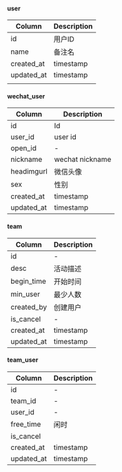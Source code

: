 #### user

| Column     | Description |
| ---------- | ----------- |
| id         | 用户ID      |
| name       | 备注名      |
| created_at | timestamp   |
| updated_at | timestamp   |
|            |             |

#### wechat_user

| Column     | Description     |
| ---------- | --------------- |
| id         | Id              |
| user_id    | user id         |
| open_id    | -               |
| nickname   | wechat nickname |
| headimgurl | 微信头像        |
| sex        | 性别            |
| created_at | timestamp       |
| updated_at | timestamp       |

#### team

| Column     | Description |
| ---------- | ----------- |
| id         | -           |
| desc       | 活动描述    |
| begin_time | 开始时间    |
| min_user   | 最少人数    |
| created_by | 创建用户    |
| is_cancel  | -           |
| created_at | timestamp   |
| updated_at | timestamp   |

#### team_user

| Column     | Description |
| ---------- | ----------- |
| id         | -           |
| team_id    | -           |
| user_id    | -           |
| free_time  | 闲时        |
| is_cancel  |             |
| created_at | timestamp   |
| updated_at | timestamp   |


